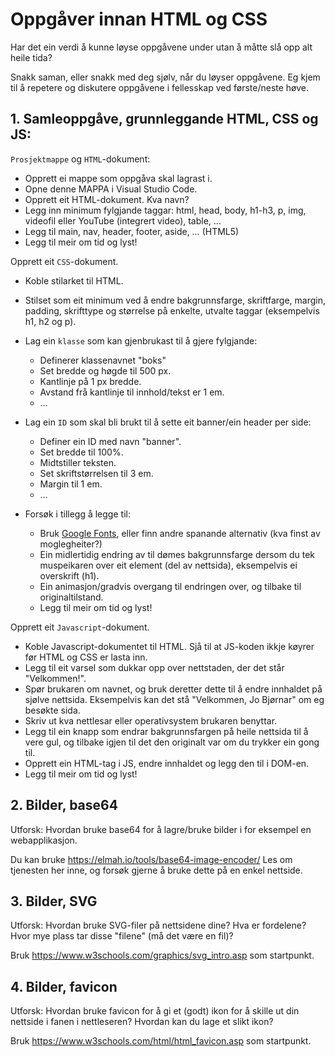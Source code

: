 # Oppgåver innan HTML og CSS

Har det ein verdi å kunne løyse oppgåvene under utan å måtte slå opp alt heile tida?
 
Snakk saman, eller snakk med deg sjølv, når du løyser oppgåvene. Eg kjem til å repetere og diskutere oppgåvene i fellesskap ved første/neste høve.

## 1. Samleoppgåve, grunnleggande HTML, CSS og JS:

`Prosjektmappe` og `HTML`-dokument:
- Opprett ei mappe som oppgåva skal lagrast i. 
- Opne denne MAPPA i Visual Studio Code.
- Opprett eit HTML-dokument. Kva navn?
- Legg inn minimum fylgjande taggar: html, head, body, h1-h3, p, img, videofil eller YouTube (integrert video), table, …
- Legg til main, nav, header, footer, aside, … (HTML5)
- Legg til meir om tid og lyst!

Opprett eit `CSS`-dokument.
- Koble stilarket til HTML.
- Stilset som eit minimum ved å endre bakgrunnsfarge, skriftfarge, margin, padding, skrifttype og størrelse på enkelte, utvalte taggar (eksempelvis h1, h2 og p).
- Lag ein `klasse` som kan gjenbrukast til å gjere fylgjande:
    - Definerer klassenavnet "boks" 
    - Set bredde og høgde til 500 px.
    - Kantlinje på 1 px bredde.
    - Avstand frå kantlinje til innhold/tekst er 1 em.
    - …
- Lag ein `ID` som skal bli brukt til å sette eit banner/ein header per side:
    - Definer ein ID med navn "banner".
    - Set bredde til 100%.
    - Midtstiller teksten.
    - Set skriftstørrelsen til 3 em.
    - Margin til 1 em.
    - …

- Forsøk i tillegg å legge til: 
    - Bruk [Google Fonts](https://fonts.google.com/), eller finn andre spanande alternativ (kva finst av moglegheiter?)
    - Ein midlertidig endring av til dømes bakgrunnsfarge dersom du tek muspeikaren over eit element (del av nettsida), eksempelvis ei overskrift (h1).
    - Ein animasjon/gradvis overgang til endringen over, og tilbake til originaltilstand.
    - Legg til meir om tid og lyst!

Opprett eit `Javascript`-dokument.
- Koble Javascript-dokumentet til HTML. Sjå til at JS-koden ikkje køyrer før HTML og CSS er lasta inn.
- Legg til eit varsel som dukkar opp over nettstaden, der det står "Velkommen!".
- Spør brukaren om navnet, og bruk deretter dette til å endre innhaldet på sjølve nettsida. Eksempelvis kan det stå "Velkommen, Jo Bjørnar" om eg besøkte sida.
- Skriv ut kva nettlesar eller operativsystem brukaren benyttar.
- Legg til ein knapp som endrar bakgrunnsfargen på heile nettsida til å vere gul, og tilbake igjen til det den originalt var om du trykker ein gong til.
- Opprett ein HTML-tag i JS, endre innhaldet og legg den til i DOM-en.
- Legg til meir om tid og lyst!

## 2. Bilder, base64
Utforsk: Hvordan bruke base64 for å lagre/bruke bilder i for eksempel en webapplikasjon. 

Du kan bruke https://elmah.io/tools/base64-image-encoder/ Les om tjenesten her inne, og forsøk gjerne å bruke dette på en enkel nettside.

## 3. Bilder, SVG
Utforsk: Hvordan bruke SVG-filer på nettsidene dine? Hva er fordelene? Hvor mye plass tar disse "filene" (må det være en fil)?

Bruk https://www.w3schools.com/graphics/svg_intro.asp som startpunkt.

## 4. Bilder, favicon
Utforsk: Hvordan bruke favicon for å gi et (godt) ikon for å skille ut din nettside i fanen i nettleseren? Hvordan kan du lage et slikt ikon?

Bruk https://www.w3schools.com/html/html_favicon.asp som startpunkt.